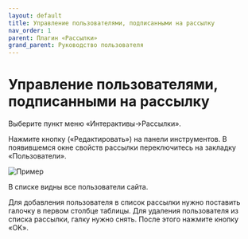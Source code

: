 ```yaml
---
layout: default
title: Управление пользователями, подписанными на рассылку
nav_order: 1
parent: Плагин «Рассылки»
grand_parent: Руководство пользователя
---
```


# Управление пользователями, подписанными на рассылку

Выберите пункт меню «Интерактивы->Рассылки».

Нажмите кнопку («Редактировать») на панели инструментов. В появившемся окне свойств рассылки переключитесь на закладку «Пользователи».

![Пример]({{site.baseurl}}/images/p-7.png)

В списке видны все пользователи сайта.

Для добавления пользователя в список рассылки нужно поставить галочку в первом столбце таблицы. Для удаления пользователя из списка рассылки, галку нужно снять. После этого нажмите кнопку «OK».